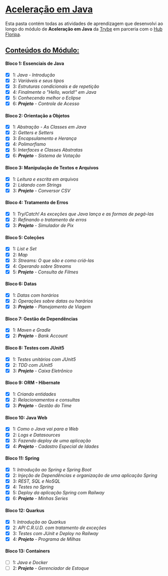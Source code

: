 # <u>Aceleração em Java</u>

Esta pasta contém todas as atividades de aprendizagem que desenvolvi ao longo do módulo de **Aceleração em Java** da [Trybe](https://www.betrybe.com/) em parceria com o [Hub Floripa](https://hubfloripa.com.br/).



## <u>Conteúdos do Módulo:</u>

#### Bloco 1: Essenciais de Java

- [x] 1: _Java - Introdução_
- [x] 2: _Variáveis e seus tipos_
- [x] 3: _Estruturas condicionais e de repetição_
- [x] 4: _Finalmente o "Hello, world!" em Java_
- [x] 5: _Conhecendo melhor o Eclipse_
- [x] 6: _**Projeto** - Controle de Acesso_

#### Bloco 2: Orientação a Objetos

- [x] 1: _Abstração - As Classes em Java_
- [x] 2: _Getters e Setters_
- [x] 3: _Encapsulamento e Herança_
- [x] 4: _Polimorfismo_
- [x] 5: _Interfaces e Classes Abstratas_
- [x] 6: _**Projeto** - Sistema de Votação_

#### Bloco 3: Manipulação de Textos e Arquivos

- [x] 1: _Leitura e escrita em arquivos_
- [x] 2: _Lidando com Strings_
- [x] 3: _**Projeto** - Conversor CSV_

#### Bloco 4: Tratamento de Erros

- [x] 1: _Try/Catch! As exceções que Java lança e as formas de pegá-las_
- [x] 2: _Refinando o tratamento de erros_
- [x] 3: _**Projeto** - Simulador de Pix_

#### Bloco 5: Coleções

- [x] 1: _List e Set_
- [x] 2: _Map_
- [x] 3: _Streams: O que são e como criá-las_
- [x] 4: _Operando sobre Streams_
- [x] 5: _**Projeto** - Consulta de Filmes_

#### Bloco 6: Datas

- [x] 1: _Datas com horários_
- [x] 2: _Operações sobre datas ou harários_
- [x] 3: _**Projeto** - Planejamento de Viagem_

#### Bloco 7: Gestão de Dependências

- [x] 1: _Maven e Gradle_
- [x] 2: _**Projeto** - Bank Account_

#### Bloco 8: Testes com JUnit5

- [x] 1: _Testes unitários com JUnit5_
- [x] 2: _TDD com JUnit5_
- [x] 3: _**Projeto** - Caixa Eletrônico_

#### Bloco 9: ORM - Hibernate

- [x] 1: _Criando entidades_
- [x] 2: _Relacionamentos e consultas_
- [x] 3: _**Projeto** - Gestão do Time_

#### Bloco 10: Java Web

- [x] 1: _Como o Java vai para a Web_
- [x] 2: _Logs e Datasources_
- [x] 3: _Fazendo deploy de uma aplicação_
- [x] 4: _**Projeto** - Cadastro Especial de Idades_

#### Bloco 11: Spring

- [x] 1: _Introdução ao Spring e Spring Boot_
- [x] 2: _Injeção de Dependências e organização de uma aplicação Spring_
- [x] 3: _REST, SQL e NoSQL_
- [x] 4: _Testes no Spring_
- [x] 5: _Deploy da aplicação Spring com Railway_
- [x] 6: _**Projeto** - Minhas Series_

#### Bloco 12: Quarkus

- [x] 1: _Introdução ao Quarkus_
- [x] 2: _API C.R.U.D. com tratamento de exceções_
- [x] 3: _Testes com JUnit e Deploy no Railway_
- [x] 4: _**Projeto** - Programa de Milhas_

#### Bloco 13: Containers

- [ ] 1: _Java e Docker_
- [ ] 2: _**Projeto** - Gerenciador de Estoque_
